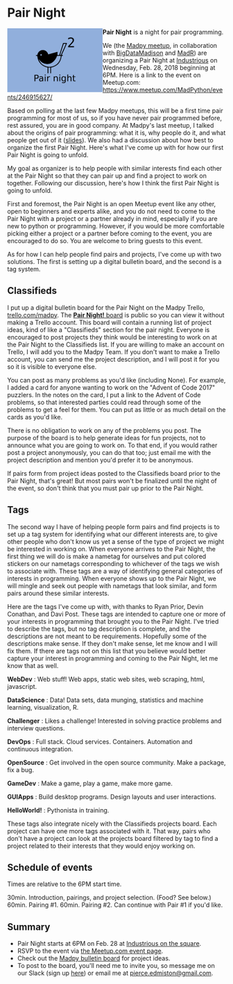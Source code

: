 # Pair Night

<img src="https://github.com/madison-python/pair-night/raw/master/flyer/madpy-pair-night.png" align="left" width="220">

**Pair Night** is a night for pair programming.

We (the [Madpy meetup](https://meetup.com/MadPython/), in collaboration with [BigDataMadison](https://meetup.com/BigDataMadison) and [MadR](https://meetup.com/MadR-Madison-R-Programming-UseRs-Group/)) are organizing a Pair Night at [Industrious](https://www.industriousoffice.com/) on Wednesday, Feb. 28, 2018 beginning at 6PM. Here is a link to the event on Meetup.com: <https://www.meetup.com/MadPython/events/246915627/> 

Based on polling at the last few Madpy meetups, this will be a first time pair programming for most of us, so if you have never pair programmed before, rest assured, you are in good company. At Madpy's last meetup, I talked about the origins of pair programming: what it is, why people do it, and what people get out of it ([slides](https://github.com/madison-python/pair-night/blob/master/intro.pdf)). We also had a discussion about how best to organize the first Pair Night. Here's what I've come up with for how our first Pair Night is going to unfold.

My goal as organizer is to help people with similar interests find each other at the Pair Night so that they can pair up and find a project to work on together. Following our discussion, here's how I think the first Pair Night is going to unfold.

First and foremost, the Pair Night is an open Meetup event like any other, open to beginners and experts alike, and you do not need to come to the Pair Night with a project or a partner already in mind, especially if you are new to python or programming. However, if you would be more comfortable picking either a project or a partner before coming to the event, you are encouraged to do so. You are welcome to bring guests to this event.

As for how I can help people find pairs and projects, I've come up with two solutions. The first is setting up a digital bulletin board, and the second is a tag system.

## Classifieds

I put up a digital bulletin board for the Pair Night on the Madpy Trello, [trello.com/madpy](https://trello.com/madpy). The [**Pair Night!** board](https://trello.com/b/LwQCJ5cZ/pair-night) is public so you can view it without making a Trello account. This board will contain a running list of project ideas, kind of like a "Classifieds" section for the pair night. Everyone is encouraged to post projects they think would be interesting to work on at the Pair Night to the Classifieds list. 
If you are willing to make an account on Trello, I will add you to the Madpy Team. If you don't want to make a Trello account, you can send me the project description, and I will post it for you so it is visible to everyone else.

You can post as many problems as you'd like (including None). For example, I added a card for anyone wanting to work on the "Advent of Code 2017" puzzlers. In the notes on the card, I put a link to the Advent of Code problems, so that interested parties could read through some of the problems to get a feel for them. You can put as little or as much detail on the cards as you'd like. 

There is no obligation to work on any of the problems you post. The purpose of the board is to help generate ideas for fun projects, not to announce what you are going to work on. To that end, if you would rather post a project anonymously, you can do that too; just email me with the project description and mention you'd prefer it to be anonymous.

If pairs form from project ideas posted to the Classifieds board prior to the Pair Night, that's great! But most pairs won't be finalized until the night of the event, so don't think that you must pair up prior to the Pair Night.

## Tags

The second way I have of helping people form pairs and find projects is to set up a tag system for identifying what our different interests are, to give other people who don't know us yet a sense of the type of project we might be interested in working on. When everyone arrives to the Pair Night, the first thing we will do is make a nametag for ourselves and put colored stickers on our nametags corresponding to whichever of the tags we wish to associate with. These tags are a way of identifying general categories of interests in programming. When everyone shows up to the Pair Night, we will mingle and seek out people with nametags that look similar, and form pairs around these similar interests.

Here are the tags I've come up with, with thanks to Ryan Prior, Devin Conathan, and Davi Post. These tags are intended to capture one or more of your interests in programming that brought you to the Pair Night. I've tried to describe the tags, but no tag description is complete, and the descriptions are not meant to be requirements. Hopefully some of the descriptions make sense. If they don't make sense, let me know and I will fix them. If there are tags not on this list that you believe would better capture your interest in programming and coming to the Pair Night, let me know that as well.

**WebDev**
:   Web stuff! Web apps, static web sites, web scraping, html, javascript.

**DataScience**
:   Data! Data sets, data munging, statistics and machine learning, visualization, R. 

**Challenger**
:   Likes a challenge! Interested in solving practice problems and interview questions.

**DevOps**
:   Full stack. Cloud services. Containers. Automation and continuous integration.

**OpenSource**
:   Get involved in the open source community. Make a package, fix a bug.

**GameDev**
:   Make a game, play a game, make more game.

**GUIApps**
:   Build desktop programs. Design layouts and user interactions.

**HelloWorld!**
:   Pythonista in training.

These tags also integrate nicely with the Classifieds projects board. Each project can have one more tags associated with it. That way, pairs who don't have a project can look at the projects board filtered by tag to find a project related to their interests that they would enjoy working on.

## Schedule of events

Times are relative to the 6PM start time.

30min. Introduction, pairings, and project selection. (Food? See below.)
60min. Pairing #1.
60min. Pairing #2. Can continue with Pair #1 if you'd like.

## Summary

- Pair Night starts at 6PM on Feb. 28 at [Industrious on the square](https://www.industriousoffice.com/).
- RSVP to the event via [the Meetup.com event page](https://bit.ly/madpy-pair-night).
- Check out the [Madpy bulletin board](https://trello.com/b/LwQCJ5cZ/pair-night) for project ideas.
- To post to the board, you'll need me to invite you, so message me on our
  Slack (sign up [here](https://slack.madpy.com)) or email me at <pierce.edmiston@gmail.com>.

